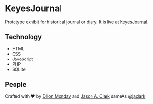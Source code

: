 # KeyesJournal
Prototype exhibit for historical journal or diary. It is live at [KeyesJournal](https://arc.lib.montana.edu/yellowstone-accounts/).

## Technology

* HTML
* CSS
* Javascript
* PHP
* SQLite

## People

Crafted with :heart: by [Dillon Monday](https://github.com/DillonGMon) and [Jason A. Clark](http://www.jasonclark.info) sameAs [@jaclark](https://twitter.com/jaclark)
